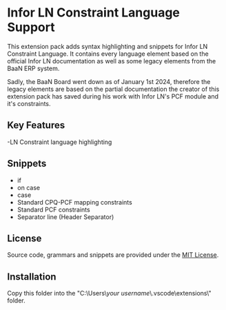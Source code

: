 # Infor LN Constraint Language Support

This extension pack adds syntax highlighting and snippets for Infor LN Constraint Language.
It contains every language element based on the official Infor LN documentation as well as some legacy elements from the BaaN ERP system.

Sadly, the BaaN Board went down as of January 1st 2024, therefore the legacy elements are based on the partial documentation the creator of this extension pack has saved during his work with Infor LN's PCF module and it's constraints.

## Key Features
-LN Constraint language highlighting

## Snippets
- if
- on case
- case
- Standard CPQ-PCF mapping constraints
- Standard PCF constraints
- Separator line (Header Separator)

## License
Source code, grammars and snippets are provided under the [MIT License](https://mit-license.org/license.txt).

## Installation
Copy this folder into the "C:\\Users\\*your username*\\.vscode\\extensions\\" folder.